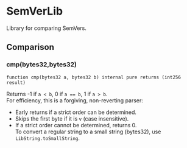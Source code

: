 # SemVerLib

Library for comparing SemVers.






<!-- customintro:start --><!-- customintro:end -->

## Comparison

### cmp(bytes32,bytes32)

```solidity
function cmp(bytes32 a, bytes32 b) internal pure returns (int256 result)
```

Returns -1 if `a < b`, 0 if `a == b`, 1 if `a > b`.   
For efficiency, this is a forgiving, non-reverting parser:   
- Early returns if a strict order can be determined.   
- Skips the first byte if it is `v` (case insensitive).   
- If a strict order cannot be determined, returns 0.   
To convert a regular string to a small string (bytes32), use `LibString.toSmallString`.